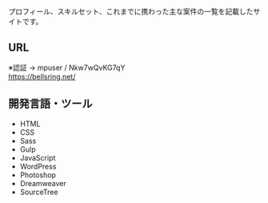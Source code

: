 # 
プロフィール、スキルセット、これまでに携わった主な案件の一覧を記載したサイトです。

## URL
※認証 → mpuser / Nkw7wQvKG7qY<br>
https://bellsring.net/

## 開発言語・ツール
- HTML
- CSS
- Sass
- Gulp
- JavaScript
- WordPress
- Photoshop
- Dreamweaver
- SourceTree
